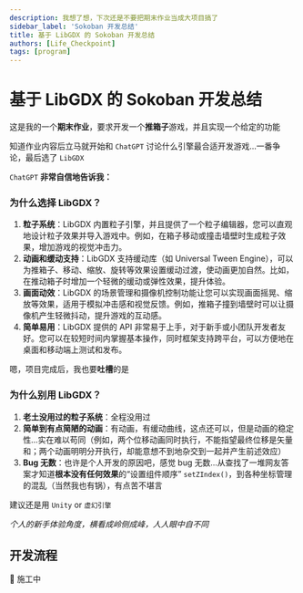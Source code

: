 ```yaml
---
description: 我想了想，下次还是不要把期末作业当成大项目搞了
sidebar_label: 'Sokoban 开发总结'
title: 基于 LibGDX 的 Sokoban 开发总结
authors: [Life_Checkpoint]
tags: [program]
---
```


# 基于 LibGDX 的 Sokoban 开发总结

这是我的一个**期末作业**，要求开发一个**推箱子**游戏，并且实现一个给定的功能

知道作业内容后立马就开始和 `ChatGPT` 讨论什么引擎最合适开发游戏...一番争论，最后选了 `LibGDX`

`ChatGPT` **非常自信地告诉我：**

### 为什么选择 LibGDX？

1. **粒子系统**：LibGDX 内置粒子引擎，并且提供了一个粒子编辑器，您可以直观地设计粒子效果并导入游戏中。例如，在箱子移动或撞击墙壁时生成粒子效果，增加游戏的视觉冲击力。
2. **动画和缓动支持**：LibGDX 支持缓动库（如 Universal Tween Engine），可以为推箱子、移动、缩放、旋转等效果设置缓动过渡，使动画更加自然。比如，在推动箱子时增加一个轻微的缓动或弹性效果，提升体验。
3. **画面动效**：LibGDX 的场景管理和摄像机控制功能让您可以实现画面摇晃、缩放等效果，适用于模拟冲击感和视觉反馈。例如，推箱子撞到墙壁时可以让摄像机产生轻微抖动，提升游戏的互动感。
4. **简单易用**：LibGDX 提供的 API 非常易于上手，对于新手或小团队开发者友好。您可以在较短时间内掌握基本操作，同时框架支持跨平台，可以方便地在桌面和移动端上测试和发布。

嗯，项目完成后，我也要**吐槽**的是

### 为什么别用 LibGDX？

1. **老土没用过的粒子系统**：全程没用过
2. **简单到有点简陋的动画**：有动画，有缓动曲线，这点还可以，但是动画的稳定性...实在难以苟同（例如，两个位移动画同时执行，不能指望最终位移是矢量和；两个动画明明分开执行，却能意想不到地杂交到一起并产生前述效应）
3. **Bug 无数**：也许是个人开发的原因吧，感觉 bug 无数...从查找了一堆网友答案才知道**根本没有任何效果**的“设置组件顺序” `setZIndex()`，到各种坐标管理的混乱（当然我也有锅），有点苦不堪言

建议还是用 `Unity` or `虚幻引擎`

*个人的新手体验角度，横看成岭侧成峰，人人眼中自不同*

## 开发流程

🚧 施工中